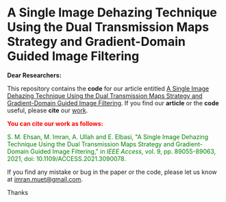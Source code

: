 # A Single Image Dehazing Technique Using the Dual Transmission Maps Strategy and Gradient-Domain Guided Image Filtering

**Dear Researchers:**

This repository contains the **code** for our article entitled [A Single Image Dehazing Technique Using the Dual Transmission Maps Strategy and Gradient-Domain Guided Image Filtering](https://ieeexplore.ieee.org/stamp/stamp.jsp?tp=&arnumber=9458242). If you find our **article** or the **code** useful, please **cite** our [work](https://ieeexplore.ieee.org/document/9458242). 

<font color="red">**You can cite our work as follows:**</font>

<font color="green"> S. M. Ehsan, M. Imran, A. Ullah and E. Elbasi, "A Single Image Dehazing Technique Using the Dual Transmission Maps Strategy and Gradient-Domain Guided Image Filtering," in *IEEE Access*, vol. 9, pp. 89055-89063, 2021, doi: 10.1109/ACCESS.2021.3090078. </font>

If you find any mistake or bug in the paper or the code, please let us know at imran.muet@gmail.com.

Thanks
